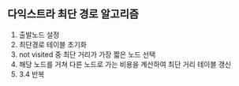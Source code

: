 ## 다익스트라 최단 경로 알고리즘
1) 출발노드 설정
2) 최단경로 테이블 초기화
3) not visited 중 최단 거리가 가장 짧은 노드 선택
4) 해당 노드를 거쳐 다른 노드로 가는 비용을 계산하여 최단 거리 테이블 갱신
5) 3.4 반복